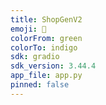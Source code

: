 ```yaml
---
title: ShopGenV2
emoji: 🎃
colorFrom: green
colorTo: indigo
sdk: gradio
sdk_version: 3.44.4
app_file: app.py
pinned: false
---
```

